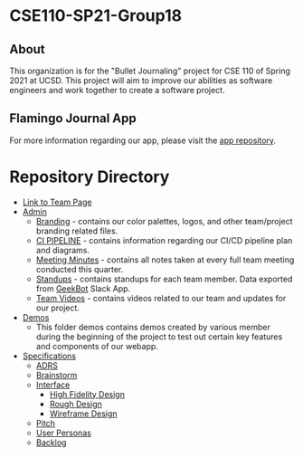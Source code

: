 # CSE110-SP21-Group18
## About
This organization is for the "Bullet Journaling" project for CSE 110 of Spring 2021 at UCSD. This project will aim to improve our abilities as software engineers and work together to create a software project.

## Flamingo Journal App
For more information regarding our app, please visit the [app repository](https://github.com/cse110-sp21-group18/Bullet-Journal-App).

# Repository Directory
- [Link to Team Page](admin/team.md)
- [Admin](admin/)
  - [Branding](admin/branding/) - contains our color palettes, logos, and other team/project branding related files.
  - [CI PIPELINE](admin/cipipeline/) - contains information regarding our CI/CD pipeline plan and diagrams.
  - [Meeting Minutes](admin/meetings/) - contains all notes taken at every full team meeting conducted this quarter.
  - [Standups](admin/standup/standup.md) - contains standups for each team member. Data exported from [GeekBot](https://geekbot.com/) Slack App.
  - [Team Videos](admin/videos/) - contains videos related to our team and updates for our project.
- [Demos](demos/)
  - This folder demos contains demos created by various member during the beginning of the project to test out certain key features and components of our webapp.
- [Specifications](specs/)
  - [ADRS](specs/adrs/)
  - [Brainstorm](specs/brainstorm/)
  - [Interface](specs/interface/)
    - [High Fidelity Design](specs/interface/highfidelity/)
    - [Rough Design](specs/interface/rough/)
    - [Wireframe Design](specs/interface/wireframes/)
  - [Pitch](specs/pitch/)
  - [User Personas](specs/users/)
  - [Backlog](specs/backlog.md)

